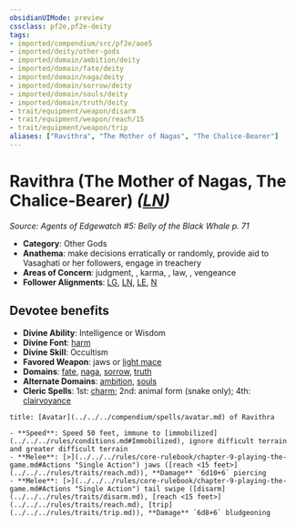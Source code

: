 ```yaml
---
obsidianUIMode: preview
cssclass: pf2e,pf2e-deity
tags:
- imported/compendium/src/pf2e/aoe5
- imported/deity/other-gods
- imported/domain/ambition/deity
- imported/domain/fate/deity
- imported/domain/naga/deity
- imported/domain/sorrow/deity
- imported/domain/souls/deity
- imported/domain/truth/deity
- trait/equipment/weapon/disarm
- trait/equipment/weapon/reach/15
- trait/equipment/weapon/trip
aliases: ["Ravithra", "The Mother of Nagas", "The Chalice-Bearer"]
---
```

# Ravithra (The Mother of Nagas, The Chalice-Bearer) *([LN](lawful-neutral-b1.md))*  
*Source: Agents of Edgewatch #5: Belly of the Black Whale p. 71*  

- **Category**: Other Gods
- **Anathema**: make decisions erratically or randomly, provide aid to Vasaghati or her followers, engage in treachery
- **Areas of Concern**: judgment, , karma, , law, , vengeance
- **Follower Alignments**: [LG](lawful-goo-b1.md), [LN](lawful-neutral-b1.md), [LE](lawful-evil-b1.md), [N](neutral-b1.md)

## Devotee benefits

- **Divine Ability**: Intelligence or Wisdom
- **Divine Font**: [harm](../../spells/harm.md)
- **Divine Skill**: Occultism
- **Favored Weapon**: jaws or [light mace](../../equipment/items/light-mace.md)
- **Domains**: [fate](../domains.md#Fate), [naga](../domains.md#Naga), [sorrow](../domains.md#Sorrow), [truth](../domains.md#Truth)
- **Alternate Domains**: [ambition](../domains.md#Ambition), [souls](../domains.md#Souls)
- **Cleric Spells**: 1st: [charm](../../spells/charm.md); 2nd: animal form (snake only); 4th: [clairvoyance](../../spells/clairvoyance.md)

```ad-embed-avatar
title: [Avatar](../../../compendium/spells/avatar.md) of Ravithra

- **Speed**: Speed 50 feet, immune to [immobilized](../../../rules/conditions.md#Immobilized), ignore difficult terrain and greater difficult terrain
- **Melee**: [>](../../../rules/core-rulebook/chapter-9-playing-the-game.md#Actions "Single Action") jaws ([reach <15 feet>](../../../rules/traits/reach.md)), **Damage** `6d10+6` piercing
- **Melee**: [>](../../../rules/core-rulebook/chapter-9-playing-the-game.md#Actions "Single Action") tail swipe ([disarm](../../../rules/traits/disarm.md), [reach <15 feet>](../../../rules/traits/reach.md), [trip](../../../rules/traits/trip.md)), **Damage** `6d8+6` bludgeoning
```
